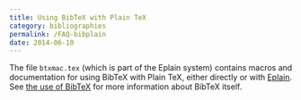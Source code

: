 ```yaml
---
title: Using BibTeX with Plain TeX
category: bibliographies
permalink: /FAQ-bibplain
date: 2014-06-10
---
```


The file `btxmac.tex` (which is part of the Eplain system)
contains macros and documentation for using BibTeX with
Plain TeX, either directly or with [Eplain](FAQ-eplain).  See
[the use of BibTeX](FAQ-BibTeXing) for more
information about BibTeX itself.

